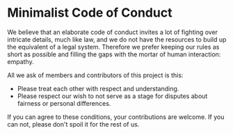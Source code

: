 Minimalist Code of Conduct
====

We believe that an elaborate code of conduct invites a lot of fighting over intricate details, much like law, and we do not have the resources to build up the equivalent of a legal system. Therefore we prefer keeping our rules as short as possible and filling the gaps with the mortar of human interaction: empathy.

All we ask of members and contributors of this project is this:

- Please treat each other with respect and understanding.
- Please respect our wish to not serve as a stage for disputes about fairness or personal differences.

If you can agree to these conditions, your contributions are welcome. If you can not, please don't spoil it for the rest of us.
